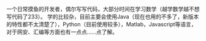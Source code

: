 一个日常摸鱼的开发者，偶尔写写代码，大部分时间在学习数学（越学数学越不想写代码了233）。
学的比较杂，目前主要会使用Java（现在也用的不多了，新版本的特性都不太清楚了），Python（目前使用较多），Matlab，Javascript等语言，对于网安、汇编等方面也有一点点……点了解。
